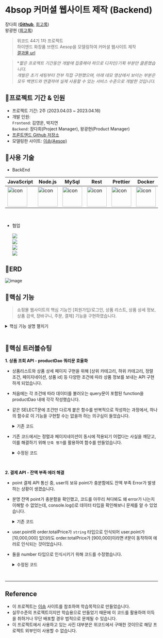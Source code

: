 # 4bsop 커머셜 웹사이트 제작 (Backend)
장다희 ([**Github**](https://github.com/walwald), [회고록](https://walwaldev.tistory.com/49))<br>
왕광현 ([회고록](https://khwang24.tistory.com/14))<br>
> 위코드 44기 1차 프로젝트 <br>
> 하이엔드 화장품 브랜드 Aesop을 모델링하여 커머셜 웹사이트 제작<br>
[결과물 url](http://s3-hosting-jiyeoun.s3-website.ap-northeast-2.amazonaws.com/)

> **짧은 프로젝트 기간동안 개발에 집중해야 하므로 디자인/기획 부분만 클론했습니다.<br>
개발은 초기 세팅부터 전부 직접 구현했으며, 아래 데모 영상에서 보이는 부분은 모두 백앤드와 연결하여 실제 사용할 수 있는 서비스 수준으로 개발한 것입니다.*

## 📍프로젝트 기간 & 인원
* 프로젝트 기간: 2주 (2023.04.03 ~ 2023.04.16)   
* 개발 인원:  
  `Frontend`: 김영운, 박지연 <br>
  `Backend`: 장다희(Project Manager), 왕광현(Product Manager) <br>
* [프론트엔드 Github 저장소](https://github.com/wecode-bootcamp-korea/44-1st-four-branch-frontend)
* 모델링한 사이트: [이솝(Aesop)](https://www.aesop.com/kr/)
 
 ## 📍사용 기술

* BackEnd   

 |JavaScript|Node.js|MySql|Rest|Prettier|Docker|AWS|
|---|---|---|---|---|---|---|
|<div style="display: flex; align-items: flex-start;"><img src="https://techstack-generator.vercel.app/js-icon.svg" alt="icon" width="65" height="65" /></div>| <div style="display: flex; align-items: flex-start;"><img src="https://techstack-generator.vercel.app/nginx-icon.svg" alt="icon" width="65" height="65" /></div>| <div style="display: flex; align-items: flex-start;"><img src="https://techstack-generator.vercel.app/mysql-icon.svg" alt="icon" width="65" height="65" /></div>|<div style="display: flex; align-items: flex-start;"><img src="https://techstack-generator.vercel.app/restapi-icon.svg" alt="icon" width="65" height="65" /></div>|<div style="display: flex; align-items: flex-start;"><img src="https://techstack-generator.vercel.app/prettier-icon.svg" alt="icon" width="65" height="65" /></div>|<div style="display: flex; align-items: flex-start;"><img src="https://techstack-generator.vercel.app/docker-icon.svg" alt="icon" width="65" height="65" /></div>|<div style="display: flex; align-items: flex-start;"><img src="https://techstack-generator.vercel.app/aws-icon.svg" alt="icon" width="65" height="65" /></div>|
<br>

* 협업 <br><br>
<img src="https://img.shields.io/badge/github-181717?style=for-the-badge&logo=github&logoColor=white"> <br>
<img src="https://img.shields.io/badge/trello-0055cc?style=for-the-badge&logo=trello&logoColor=yellow"> <br>
<img src="https://img.shields.io/badge/slack-4A154B?style=for-the-badge&logo=Slack&logoColor=wihte"> <br>
<img src="https://img.shields.io/badge/notion-000000?style=for-the-badge&logo=notion&logoColor=white"> <br>

 ## 📍ERD
 
![image](https://user-images.githubusercontent.com/120387100/233080857-d5912540-1add-4c1d-aa7f-048d97d52026.png)

 ## 📍핵심 기능
 > 쇼핑몰 웹사이트의 핵심 기능인 [회원가입/로그인, 상품 리스트, 상품 상세 정보, 상품 검색, 장바구니, 주문, 결제] 기능을 구현하였습니다.
 
<details>
<summary>핵심 기능 설명 펼치기</summary>
<div markdown="1">
  
 ### Users
 
 **회원가입**
 
 ![image](https://user-images.githubusercontent.com/120387100/233130362-68af441f-5992-4719-bc03-48cd543a8711.png)
 
 : 고가 화장품 브랜드 특성상 구매 주기가 길고 선물용 1회성 구매가 많다는 점을 고려하여, user 수집 정보를 최소화하고 쉽고 간편한 회원 가입 기능 구현
 - 정규표현식 사용하여 이메일과 비밀번호의 유효성 검증
 - 기 가입된 이메일로 중복 가입 시도 시 가입 불가하도록 에러 메시지 반환
 - bcrypt를 사용하여 비밀번호 암호화 후 DB에 저장
<br> 

 **로그인**
 
![image](https://user-images.githubusercontent.com/120387100/233130405-6b5bf0ed-6f61-4cdc-9957-0603b8e25b4a.png)

 - DB내 저장된 암호화 된 비밀번호와 사용자가 입력한 비밀번호를 bcrypt로 암호화하여 비교 후 불일치하지 시 에러 메세지 반환 
 - jwt를 활용하여 로그인 성공 시 payload에 user id가 담긴 토큰 발급

***
 
 ### Products

 **상품 정보** 
  
![image](https://user-images.githubusercontent.com/120387100/233131367-a349f24d-f75d-429f-9158-7b4dfa8e147a.png)
![image](https://user-images.githubusercontent.com/120387100/233131390-f4d465d4-f806-4174-bfd1-8b8f5f4744d2.png)
![image](https://user-images.githubusercontent.com/120387100/233131416-2b3529d5-e080-4f50-9f9f-ed494d101c01.png)
![image](https://user-images.githubusercontent.com/120387100/233132070-5c251208-72a1-4a47-ada9-61a4384437e8.png)

 : 메인 카테고리/서브 카테고리 필터, 가격순 정렬, 상품 id 필터 적용 가능한 상품 정보 조회 API 구현
 - Frontend에서 동일한 endpoint에 필요에 따라 조건을 query parameter로 추가여 요청할 수 있도록 구현
 - 상품 리스트 페이지와 상품 상세 페이지에 모두 사용 가능
 - 화장품에 있어 성분이 중요한 요소이므로, 성분과 상품이 다대다 관계인 ERD 구축
 - Product Dao 내 함수에서 단락평가를 활용하여 각 조건문의 인자 유무를 판단, 하나의 query문으로 동작하도록 함
 - Order by와 Sorting, Offset과 Limit와 같이 두 인자가 함께 수신되어야 하는 경우, 하나의 인자만 수신되었을 때 에러 메시지 노출
<br>

**상품 검색**

![image](https://user-images.githubusercontent.com/120387100/233131707-1717bbf3-4e15-45e6-8c02-fda2069340af.png)

 : 검색어 입력 시 해당 단어가 상품명에 포함된 상품 정보 리스트 전송 API 구현
 - 검색어를 query parameter로 수신하여 검색어가 상품명에 포함된 상품들의 상품 id, 상품명, 이미지url 전송 
***
### 인가(Authorization)
: 장바구니, 주문, 결제 기능 이용 시 token을 해독하여 payload의 user id 확인 후 가입된 고객만 사용 가능하도록 middleware 구현
- token이 수신되지 않은 경우 token이 필요하다는 에러 메시지 반환
- payload 내 user id가 DB에서 확인되지 않을 경우 유효하지 않은 user라는 에러 메시지 반환
***
### Carts

**장바구니 상품 추가**

![image](https://user-images.githubusercontent.com/120387100/233132301-3e610122-ba96-481d-918e-f0107bf53d7e.png)

![image](https://user-images.githubusercontent.com/120387100/233133239-4255f179-2d67-41a7-b5d2-c7c481fbc39d.png)

: 상품 상세 페이지에서 '장바구니에 추가' 버튼 클릭 시 cart DB에 상품이 추가되고 장바구니 내역 데이터를 반환하는 API 구현
- Cart Dao 내 query문에서 ON DUPLICATE을 활용하여, 카트에 특정 상품이 담겨있는 경우 '카트에 담기'를 클릭하였을 때 수량이 1 증가하도록 구현
<br>

**장바구니 내 상품 수량 변경**

![image](https://user-images.githubusercontent.com/120387100/233133400-08bf4ff8-9f3d-44ee-afc9-7b508cdb9b36.png)


: 장바구니에서 상품 수량 변경 시 cart DB의 상품 수량이 변경되고 장바구니 내역 데이터를 반환하는 API 구현
<br><br>

**장바구니 상품 삭제**

![image](https://user-images.githubusercontent.com/120387100/233133271-1f133a53-abeb-49e3-9e51-e72904539118.png)

![image](https://user-images.githubusercontent.com/120387100/233133602-47bf7e6b-5042-411b-83af-dda58d08f8fe.png)

: 장바구니에서 삭제 버튼 클릭 시 cart DB의 상품이 삭제되고 장바구니 내역 데이터를 반환하는 API 구현
***

### Orders
**주문**

![image](https://user-images.githubusercontent.com/120387100/233134954-fbd62c3f-09bd-48cc-8c02-db69ab90607d.png)
![image](https://user-images.githubusercontent.com/120387100/233135394-8e089560-a7c7-4bf5-bb7e-dc891c19df2f.png)

: 배송 주소 별도 저장 후, 주문 정보와 주문 상품 정보를 DB에 저장하는 API 구현
- uuid를 사용하여 고유 주문 번호 생성
- MySql의 transaction 기능을 활용하여 `주문 정보 저장`과 `주문 상품 정보 저장`이 함께 이루어지고, 에러 발생 시 함께 철회되도록 구현
<br>

**결제**

![image](https://user-images.githubusercontent.com/120387100/233135433-974e157e-5517-4c4e-8ae3-8be6ad1e885b.png)
![image](https://user-images.githubusercontent.com/120387100/233135468-f971555b-eb8e-495c-bcdb-4d58842bfa4a.png)

: 회원이 보유한 포인트로 주문 총액이 결제된 후 주문 내역 정보를 반환하는 API 구현
- MySql의 transaction 기능을 활용하여 '고객 포인트 차감, 주문 및 주문 상품 상태 `결제 대기`에서 `결제 완료`로 변경, 카트 내역 삭제'가 함께 동작하며, 에러 발생 시 함께 철회되도록 구현
- 주문 총액이 보유 포인트보다 적을 경우 에러 메시지 반환
- 결제 완료 후 주문 및 결제 완료 상태의 주문 내역 반환
</div>
</details>
<br>

## 📍핵심 트러블슈팅
 **1. 상품 조회 API - productDao 쿼리문 효율화**
- 상품리스트와 상품 상세 페이지 구현을 위해 [상위 카테고리, 하위 카테고리, 정렬 조건, 페이지네이션, 상품 id] 등 다양한 조건에 따라 상품 정보를 보내는 API 구현하게 되었습니다. 
- 처음에는 각 조건에 따라 데이터를 불러오는 query문이 포함된 function을 productDao 내에 각각 작성했습니다. 
- 같은 SELECT문에 조건만 다르게 붙은 함수를 반복적으로 작성하는 과정에서, 하나의 함수로 이 기능을 구현할 수는 없을까 하는 의구심이 들었습니다.

  <details>
  <summary>기존 코드</summary>
  <div markdown="1">
  
    - 조건에 따라 if문이 실행되도록 설계
    
    ```Javascript
    //productDao.js - if문을 활용한 getProductByCondition 함수

    const getProductsByCondition = async (subId, mainId, pId, isMain) => {
      try {
        let condition = '';
        if (subId) {
          condition = `WHERE sc.id = ${subId}`;
        } else if (mainId) {
          condition = `WHERE m.id = ${mainId}`;
        } else if (pId) {
          condition = `WHERE p.id = ${pId}`;
        } else if (isMain) {
          condition = `WHERE p.main_product = ${isMain}`;
        }

        return await appDataSource.query(
          `SELECT 
            p.id,
            p.name,
            p.price,
            p.description,
            p.size_id sizeId,
            p.sub_category_id subCategoryId,
            s.size size,
            sc.name subCategoryName,
            m.id mainCategoryId,
            m.name mainCategoryName,
            i.url imageUrl,
            joined_ig.ig_array ingredients
        FROM products p
        JOIN sizes s ON p.size_id = s.id
        JOIN sub_categories sc ON sc.id = p.sub_category_id
        JOIN main_categories m ON sc.main_category_id = m.id
        JOIN products_images pi ON p.id = pi.product_id
        JOIN images i ON i.id = pi.image_id
        JOIN (
            SELECT
                pig.product_id pid,
                JSON_ARRAYAGG(ig.name) ig_array
            FROM ingredients ig
            JOIN products_ingredients pig ON pig.ingredient_id = ig.id
            GROUP BY pig.product_id
        ) joined_ig ON joined_ig.pid = p.id        
        ${condition}`
        );
      } catch (err) {
        err.message = 'DATABASE_ERROR';
        err.statusCode = 400;
        throw err;
      }
    };
  ```
  </div>
  </details>
    
 - 기존 코드에서는 정렬과 페이지네이션이 동시에 적용되기 어렵다는 사실을 깨닫고, 이를 해결하기 위해 `단축 평가`를 활용하여 함수를 만들었습니다.
  
    <details>
    <summary>수정된 코드</summary>
    <div markdown="1">
      
      ```JavaScript
      //productDao.js - 단축 평가를 활용한 getProductsByCondition 함수

      const getProductsByCondition = async (
        subId,
        mainId,
        pId,
        isMain,
        orderBy,
        sorting,
        offset = 0,
        limit = 10
      ) => {
        try {
          const conditions = [
            subId && `WHERE sc.id = ${subId}`,
            mainId && `WHERE m.id = ${mainId}`,
            pId && `WHERE p.id = ${pId}`,
            isMain && `WHERE p.main_product = ${isMain}`,
          ].filter(Boolean);

          const orderings = [
            orderBy && `ORDER BY ${orderBy}`,
            sorting && `${sorting}`,
          ].filter(Boolean);

          const pagination = [
            limit && `LIMIT ${limit}`,
            offset && `OFFSET ${offset}`,
          ].filter(Boolean);

          const condition = conditions[0] || '';
          const ordering = orderings.join(' ') || '';
          const paging = pagination.join(' ') || '';

          return await appDataSource.query(
            `SELECT 
              p.id,
              p.name,
              p.price,
              p.description,
              p.summary,
              p.size_id sizeId,
              p.sub_category_id subCategoryId,
              s.size size,
              sc.name subCategoryName,
              m.id mainCategoryId,
              m.name mainCategoryName,
              i.url imageUrl,
              joined_ig.ig_array ingredients
          FROM products p
          LEFT JOIN sizes s ON p.size_id = s.id
          LEFT JOIN sub_categories sc ON sc.id = p.sub_category_id
          LEFT JOIN main_categories m ON sc.main_category_id = m.id
          LEFT JOIN products_images pi ON p.id = pi.product_id
          LEFT JOIN images i ON i.id = pi.image_id
          LEFT JOIN (
              SELECT
                  pig.product_id pid,
                  JSON_ARRAYAGG(ig.name) ig_array
              FROM ingredients ig
              JOIN products_ingredients pig ON pig.ingredient_id = ig.id
              GROUP BY pig.product_id
          ) joined_ig ON joined_ig.pid = p.id        
          ${condition}
          ${ordering}
          ${paging}`
          );
        } catch (err) {
          err.message = 'DATABASE_ERROR';
          err.statusCode = 400;
          throw err;
        }
      };
      
      ```
      
      - [orderBy - sorting], [offset - limit]과 같이 경우 반드시 pair로 들어와야하는 경우를 커버하기 위해 productService 함수 내에 에러 핸들러를 작성했습니다.

      ```JavaScript
      //productService.js - 반드시 함께 들어와야 하는 인자에 대한 에러처리 if문

      if (!orderBy !== !sorting) {
        const err = new Error('CONDITION_NEEDS_TO_BE_PAIR');
        err.statusCode = 400;
        throw err;
      }

      if (!offset !== !limit) {
        const err = new Error('CONDITION_NEEDS_TO_BE_PAIR');
        err.statusCode = 400;
        throw err;
      }
      ```
    </div>
    </details>
  
  <br>
    
 **2. 결제 API - 잔액 부족 에러 해결**
- point 결제 API 통신 중, user의 보유 point가 충분함에도 잔액 부족 Error가 발생하는 상황이 생겼습니다. 
- 분명 잔액 point가 충분함을 확인했고, 코드를 아무리 쳐다봐도 왜 error가 나는지 이해할 수 없었는데, console.log()로 데이터 타입을 확인해보니 문제를 알 수 있었습니다.

  <details>
  <summary>기존 코드</summary>
  <div markdown="1">

    ```JavaScript
    //orderService.js - 잔액이 충분해도 잔액 부족 에러가 났던 기존 코드

    if (user.point < order.totalPrice) {
        const err = new Error('INSUFFICIENT_POINT');
        err.statusCode = 400;
        throw err;
    };
    ```

  </div>
  </details>

  
- user.point와 order.totalPrice가 `string` 타입으로 인식되어 user.point가 [10,000,000] 있더라도 order.totalPrice가 [900,000]이라면 if문이 동작하여 에러로 인식되는 것이었습니다.
- 둘을 number 타입으로 인식시키기 위해 코드를 수정했습니다. 
  
  <details>
  <summary>수정된 코드</summary>
  <div markdown="1">
    
   ```JavaScript
    //orderService.js - 숫자로 인식되도록 수정한 코드

    if (user.point - order.totalPrice < 0) {
        const err = new Error('INSUFFICIENT_POINT');
        err.statusCode = 400;
        throw err;
    }
   ```

  </div>
  </details>

<br>
  
***

## Reference

- 이 프로젝트는 [이솝](https://www.aesop.com/kr/) 사이트를 참조하여 학습목적으로 만들었습니다.
- 실무수준의 프로젝트이지만 학습용으로 만들었기 때문에 이 코드를 활용하여 이득을 취하거나 무단 배포할 경우 법적으로 문제될 수 있습니다.
- 이 프로젝트에서 사용하고 있는 사진 대부분은 위코드에서 구매한 것이므로 해당 프로젝트 외부인이 사용할 수 없습니다.
